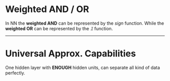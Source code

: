 # Weighted AND / OR
In NN the **weighted AND** can be represented by the *sign* function.
While the **weighted OR** can be represented by the *$\mathbb{1}$* function.

---
# Universal Approx. Capabilities
One hidden layer with **ENOUGH** hidden units, can separate all kind of data perfectly.